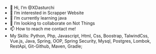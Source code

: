 - 👋 Hi, I’m @XDasturchi
- 👀 I’m interested in Scrapper Website
- 🌱 I’m currently learning java
- 💞️ I’m looking to collaborate on Not Things
- 📫 How to reach me contact me!
- My Skills: Python, Php, Javascript, Html, Css, Boostrap, TalwindCss, Vue.js, Java, Spring, OOP, Spring Security, Mysql, Postgres, Lombok, RestApi, Git-Github, Maven, Gradle;
